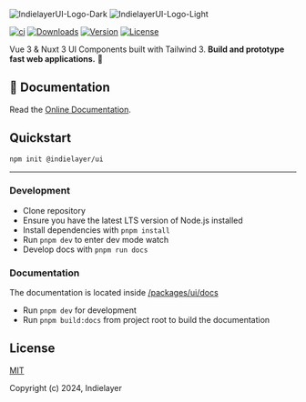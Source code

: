 ![IndielayerUI-Logo-Dark](.github/logo_dark.svg#gh-dark-mode-only)
![IndielayerUI-Logo-Light](.github/logo.svg#gh-light-mode-only)


<p>
  <a href="https://github.com/indielayer/ui/actions/workflows/release_production.yml"><img src="https://github.com/indielayer/ui/actions/workflows/release_production.yml/badge.svg?branch=main&event=push" alt="ci"></a>
  <a href="https://www.npmjs.com/package/@indielayer/ui"><img src="https://badgen.net/npm/dm/@indielayer/ui" alt="Downloads"></a>
  <a href="https://www.npmjs.com/package/@indielayer/ui"><img src="https://badgen.net/npm/v/@indielayer/ui/latest" alt="Version"></a>
  <a href="https://www.npmjs.com/package/@indielayer/ui"><img src="https://badgen.net/npm/license/@indielayer/ui" alt="License"></a>
</p>

Vue 3 & Nuxt 3 UI Components built with Tailwind 3. **Build and prototype fast web applications.** 🚀

## 📖 Documentation
Read the <a href="https://indielayer.com/ui/docs">Online Documentation</a>.

## Quickstart
```bash
npm init @indielayer/ui
```

---

### Development

- Clone repository
- Ensure you have the latest LTS version of Node.js installed
- Install dependencies with `pnpm install`
- Run `pnpm dev` to enter dev mode watch
- Develop docs with `pnpm run docs`

### Documentation

The documentation is located inside [/packages/ui/docs](./packages/ui/docs)

- Run `pnpm dev` for development
- Run `pnpm build:docs` from project root to build the documentation

## License

[MIT](./LICENSE)

Copyright (c) 2024, Indielayer
